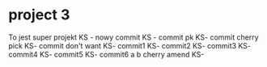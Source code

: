 # project 3

To jest super projekt
KS - nowy commit 
KS - commit pk
KS- commit cherry pick
KS- commit don't want
KS- commit1
KS- commit2
KS- commit3
KS- commit4
KS- commit5
KS- commit6
a
b
cherry
amend
KS-

